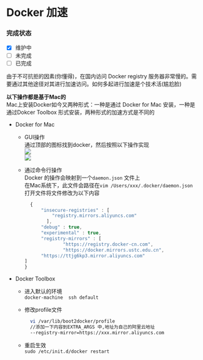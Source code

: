 # Docker 加速
### 完成状态
  
- [x] 维护中
- [ ] 未完成
- [ ] 已完成

由于不可抗拒的因素\(你懂得\)，在国内访问 Docker registry 服务器非常慢的。需要通过其他途径对其进行加速访问。如何多起进行加速是个技术活\(尴尬脸\)

**以下操作都是基于Mac的**  
Mac上安装Docker如今又两种形式：一种是通过 Docker for Mac 安装，一种是通过Dokcer Toolbox 形式安装，两种形式的加速方式是不同的

* Docker for Mac

  * GUI操作  
      通过顶部的图标找到docker，然后按照以下操作实现  
      ![](http://omy43wh36.bkt.clouddn.com/Snip20171109_12.png)  
      ![](http://omy43wh36.bkt.clouddn.com/Snip20171109_13.png)

  * 通过命令行操作  
      Docker 的操作会映射到一个`daemon.json` 文件上  
      在Mac系统下，此文件会路径在`vim /Users/xxx/.docker/daemon.json`  
      打开文件将文件修改为以下内容

    ```JavaScript
      {
          "insecure-registries" : [
              "registry.mirrors.aliyuncs.com"
            ],
          "debug" : true,
          "experimental" : true,
          "registry-mirrors" : [
                  "https://registry.docker-cn.com",
                  "https://docker.mirrors.ustc.edu.cn",
          "https://ttjg6kp3.mirror.aliyuncs.com"
    ]
    }
    ```

* Docker Toolbox

  * 进入默认的环境  
      `docker-machine  ssh default`  
  * 修改profile文件

    ``` Bash
      vi /var/lib/boot2docker/profile
      //添加一下内容到EXTRA_ARGS 中,地址为自己的阿里云地址  
      --registry-mirror=https://xxx.mirror.aliyuncs.com
    ```

  * 重启生效  
      `sudo /etc/init.d/docker restart`




